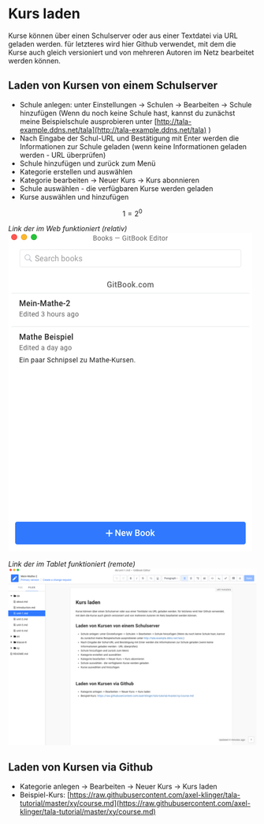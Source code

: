 # Kurs laden

Kurse können über einen Schulserver oder aus einer Textdatei via URL geladen werden. für letzteres wird hier Github verwendet, mit dem die Kurse auch gleich versioniert und von mehreren Autoren im Netz bearbeitet werden können.

## Laden von Kursen von einem Schulserver

* Schule anlegen: unter Einstellungen -&gt; Schulen -&gt; Bearbeiten -&gt; Schule hinzufügen \(Wenn du noch keine Schule hast, kannst du zunächst meine Beispielschule ausprobieren unter [http://tala-example.ddns.net/tala](http://tala-example.ddns.net/tala) \)
* Nach Eingabe der Schul-URL und Bestätigung mit Enter werden die Informationen zur Schule geladen \(wenn keine Informationen geladen werden - URL überprüfen\)
* Schule hinzufügen und zurück zum Menü
* Kategorie erstellen und auswählen
* Kategorie bearbeiten -&gt; Neuer Kurs -&gt; Kurs abonnieren
* Schule auswählen - die verfügbaren Kurse werden geladen
* Kurse auswählen und hinzufügen

$$1 = 2^0$$

*Link der im Web funktioniert (relativ)*
![Example from GitBook](/gitbook-auswahl.png)

*Link der im Tablet funktioniert (remote)*
![Example from GitBook](https://github.com/axel-klinger/tala-tutorial/blob/master/gitbook-example.png)


## Laden von Kursen via Github

* Kategorie anlegen -&gt; Bearbeiten -&gt; Neuer Kurs -&gt; Kurs laden
* Beispiel-Kurs: [https://raw.githubusercontent.com/axel-klinger/tala-tutorial/master/xy/course.md](https://raw.githubusercontent.com/axel-klinger/tala-tutorial/master/xy/course.md)



